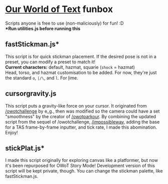 # [Our World of Text](https://owot.me) funbox
Scripts anyone is free to use (non-maliciously) for fun! :D  
**\*Run utilities.js before running this**
## fastStickman.js*
This script is for quick stickman placement. If the desired pose is not in a preset, you can modify a preset to match it!  
**Current characters:** default, hazmat, squarie (`shock` = hazmat)  
Head, torso, and hazmat customisation to be added. For now, they're just the standard `o`, `|/\`, and `l`. For <ins>l</ins>ime.
## cursorgravity.js
This script puts a gravity-like force on your cursor. It originated from [/owotchallenge](https://owot.me/owotchallenge) by e_g., then was modified so the camera could have a set "smoothness" by the creator of [/owotparkour](https://owot.me/owotparkour). By combining the updated script from the sequel of /owotchallenge, [/impossibleway](https://owot.me/impossibleway), adding the base for a TAS frame-by-frame inputter, and tick rate, I made this abomination. Enjoy!
## stickPlat.js*
I made this script originally for exploring canvas like a platformer, but now it's been repurposed for OWoT Story Mode! Development version of this script will be kept private, though.
You can change the stickman palette, like fastStickman.js.
